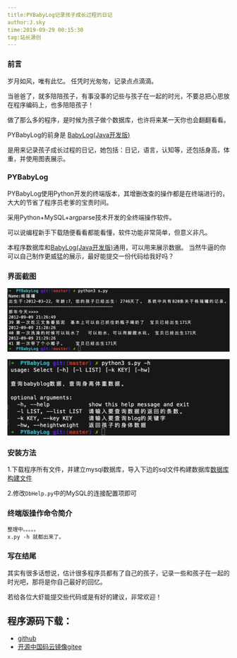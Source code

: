 ```yaml
---
title:PYBabyLog记录孩子成长过程的日记
author:J.sky
time:2019-09-29 00:15:30
tag:站长源创
---
```


### 前言

岁月如风，唯有此忆。 任凭时光匆匆，记录点点滴滴。 

当爸爸了，就多陪陪孩子，有事没事的记些与孩子在一起的时光，不要总把心思放在程序编码上，也多陪陪孩子！

做了那么多的程序，是时候为孩子做个数据库，也许将来某一天你也会翻翻看看。

PYBabyLog的前身是 [BabyLog(Java开发版)](https://gitee.com/J_Sky/babylog)

是用来记录孩子成长过程的日记，她包括：日记，语言，认知等，还包括身高，体重，并使用图表展示。

### PYBabyLog

PYBabyLog使用Python开发的终端版本，其增删改查的操作都是在终端进行的，大大的节省了程序员老爹的宝贵时间。

采用Python+MySQL+argparse技术开发的全终端操作软件。

可以说编程新手下载随便看看都能看懂，软件功能非常简单，但意义非凡。

本程序数据库和[BabyLog(Java开发版)](https://gitee.com/J_Sky/babylog)通用，可以用来展示数据。
当然牛逼的你可以自己制作更威猛的展示，最好能提交一份代码给我好吗？

### 界面截图

![输入图片说明](assets/images/media/upload/2019/09/Snip20190928_2.png)


![输入图片说明](assets/images/media/upload/2019/09/Snip20190928_3.png)

### 安装方法


1.下载程序所有文件，并建立mysql数据库，导入下边的sql文件构建数据库[数据库构建文件](https://gitee.com/J_Sky/babylog/blob/master/doc/mybaby.sql)

2.修改`DbHelp.py`中的MySQL的连接配置项即可

### 终端版操作命令简介

```
整理中。。。。。
x.py -h 就都出来了。
```

### 写在结尾

其实有很多话想说，估计很多程序员都有了自己的孩子，记录一些和孩子在一起的时光吧，那将是你自己最好的回忆。

若给各位大虾能提交些代码或是有好的建议，非常欢迎！

## 程序源码下载：

+ [github](https://github.com/bosichong/PYBabyLog)
+ [开源中国码云镜像gitee](https://gitee.com/J_Sky/PYBabyLog)
